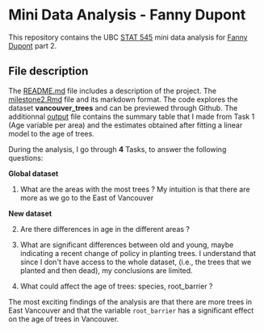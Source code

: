 # Mini Data Analysis - Fanny Dupont


This repository contains the UBC [STAT 545](https://stat545.stat.ubc.ca/) mini data analysis for [Fanny Dupont](https://github.com/Fanny-Dupont) part 2. 

## File description

The [README.md](./README.md/) file includes a description of the project.
The [milestone2.Rmd](./Milestone2/milestone2.Rmd) file and its markdown format. The code explores the dataset **vancouver_trees** and can be previewed through Github. The additionnal [output](./output) file contains the summary table that I made from Task 1 (Age variable per area) and the estimates obtained after fitting a linear model to the age of trees.

During the analysis, I go through **4** Tasks, to answer the following questions:

**Global dataset**

1. What are the areas with the most trees ? My intuition is that there are more as we go to the East of Vancouver

**New dataset**

2. Are there differences in age in the different areas ? 

3. What are significant differences between old and young, maybe indicating a recent change of policy in planting trees. I understand that since I don't have access to the whole dataset, (i.e., the trees that we planted and then dead), my conclusions are limited.

4. What could affect the age of trees: species, root_barrier ?


The most exciting findings of the analysis are that there are more trees in East Vancouver and that the variable `root_barrier` has a significant effect on the age of trees in Vancouver. 


